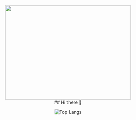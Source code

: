<div id="header" align="center">
  <img src="https://i.giphy.com/media/v1.Y2lkPTc5MGI3NjExZ21tZG5ydmd0YzMxbTg5cjM3bnphcWFld3RwdXR6YWpoY2NlcWRpdCZlcD12MV9pbnRlcm5hbF9naWZfYnlfaWQmY3Q9Zw/SWoSkN6DxTszqIKEqv/giphy.gif" width="400" height="300"/><br />
   ## Hi there 👋
      	  
   <!--
   **mouradden/mouradden** is a ✨ _special_ ✨ repository because its `README.md` (this file) appears on your GitHub profile.
   
   Here are some ideas to get you started:
    
   - 🔭 I’m currently working on ...
   - 🌱 I’m currently learning ...
   - 👯 I’m looking to collaborate on ...
   - 🤔 I’m looking for help with ...
   - 💬 Ask me about ...
   - 📫 How to reach me: ...
   - 😄 Pronouns: ...
   - ⚡ Fun fact: ...
   -->
   ![Top Langs](https://github-readme-stats.vercel.app/api/top-langs/?username=mouradden&hide_progress=true)
</div>

